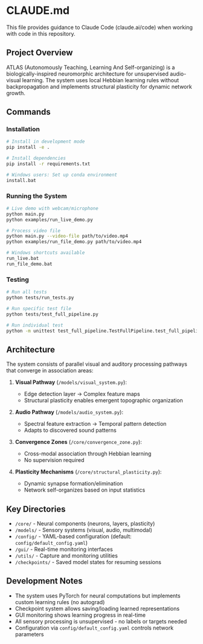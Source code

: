 # CLAUDE.md

This file provides guidance to Claude Code (claude.ai/code) when working with code in this repository.

## Project Overview

ATLAS (Autonomously Teaching, Learning And Self-organizing) is a biologically-inspired neuromorphic architecture for unsupervised audio-visual learning. The system uses local Hebbian learning rules without backpropagation and implements structural plasticity for dynamic network growth.

## Commands

### Installation
```bash
# Install in development mode
pip install -e .

# Install dependencies
pip install -r requirements.txt

# Windows users: Set up conda environment
install.bat
```

### Running the System
```bash
# Live demo with webcam/microphone
python main.py
python examples/run_live_demo.py

# Process video file
python main.py --video-file path/to/video.mp4
python examples/run_file_demo.py path/to/video.mp4

# Windows shortcuts available
run_live.bat
run_file_demo.bat
```

### Testing
```bash
# Run all tests
python tests/run_tests.py

# Run specific test file
python tests/test_full_pipeline.py

# Run individual test
python -m unittest test_full_pipeline.TestFullPipeline.test_full_pipeline_with_resizing
```

## Architecture

The system consists of parallel visual and auditory processing pathways that converge in association areas:

1. **Visual Pathway** (`/models/visual_system.py`):
   - Edge detection layer → Complex feature maps
   - Structural plasticity enables emergent topographic organization

2. **Audio Pathway** (`/models/audio_system.py`):
   - Spectral feature extraction → Temporal pattern detection
   - Adapts to discovered sound patterns

3. **Convergence Zones** (`/core/convergence_zone.py`):
   - Cross-modal association through Hebbian learning
   - No supervision required

4. **Plasticity Mechanisms** (`/core/structural_plasticity.py`):
   - Dynamic synapse formation/elimination
   - Network self-organizes based on input statistics

## Key Directories

- `/core/` - Neural components (neurons, layers, plasticity)
- `/models/` - Sensory systems (visual, audio, multimodal)
- `/config/` - YAML-based configuration (default: `config/default_config.yaml`)
- `/gui/` - Real-time monitoring interfaces
- `/utils/` - Capture and monitoring utilities
- `/checkpoints/` - Saved model states for resuming sessions

## Development Notes

- The system uses PyTorch for neural computations but implements custom learning rules (no autograd)
- Checkpoint system allows saving/loading learned representations
- GUI monitoring shows learning progress in real-time
- All sensory processing is unsupervised - no labels or targets needed
- Configuration via `config/default_config.yaml` controls network parameters